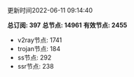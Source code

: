 更新时间2022-06-11 09:14:40

**总订阅: 397**
**总节点: 14961**
**有效节点: 2455**
- v2ray节点: 1741
- trojan节点: 184
- ss节点: 292
- ssr节点: 238
